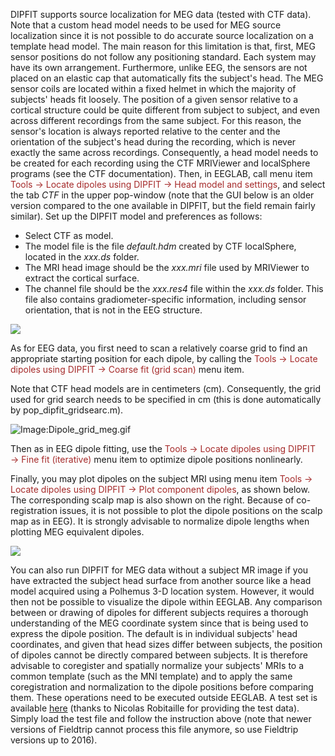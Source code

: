 DIPFIT supports source localization for MEG data (tested with CTF data). Note that a custom head model needs
to be used for MEG source localization since it is not possible to do
accurate source localization on a template head model. The
main reason for this limitation is that, first, MEG sensor positions do
not follow any positioning standard. Each system may have its own
arrangement. Furthermore, unlike EEG, the sensors are not placed on an
elastic cap that automatically fits the subject's head. The MEG
sensor coils are located within a fixed helmet in which the majority of
subjects' heads fit loosely. The position of a given sensor relative to
a cortical structure could be quite different from subject to subject,
and even across different recordings from the same subject. For this
reason, the sensor's location is always reported relative to the center
and the orientation of the subject's head during the recording, which is
never exactly the same across recordings. Consequently, a head model
needs to be created for each recording using the CTF MRIViewer and
localSphere programs (see the CTF documentation). Then, in EEGLAB, call
menu item <span style="color: brown">Tools → Locate dipoles using DIPFIT → Head model and settings</span>, and select the tab *CTF* in the upper
pop-window (note that the GUI below is an older version compared to the
one available in DIPFIT, but the field remain fairly similar). Set up the
DIPFIT model and preferences as follows:

-   Select CTF as model.
-   The model file is the file *default.hdm* created by CTF localSphere,
    located in the *xxx.ds* folder.
-   The MRI head image should be the *xxx.mri* file used by MRIViewer to
    extract the cortical surface.
-   The channel file should be the *xxx.res4* file within the *xxx.ds*
    folder. This file also contains gradiometer-specific information,
    including sensor orientation, that is not in the EEG structure.

![](/assets/images/Dipole_settings_meg.gif)

As for EEG data, you first need to scan a relatively coarse grid to find
an appropriate starting position for each dipole, by calling the
<span style="color: brown">Tools → Locate dipoles using DIPFIT → Coarse fit (grid scan)</span> menu item. 

Note that CTF head models are in centimeters (cm). Consequently,
the grid used for grid search needs to be specified in cm (this is done
automatically by pop_dipfit_gridsearc.m).


![Image:Dipole_grid_meg.gif](/assets/images/Dipole_grid_meg.gif)

Then as in EEG dipole fitting,
use the <span style="color: brown">Tools → Locate dipoles using DIPFIT → Fine fit (iterative)</span> menu item to optimize dipole positions nonlinearly.

Finally, you may plot dipoles on the subject MRI using menu item <span style="color: brown">Tools → Locate dipoles using DIPFIT → Plot component dipoles</span>, as shown below. The corresponding scalp map is also shown
on the right. Because of co-registration issues, it is not possible to
plot the dipole positions on the scalp map as in EEG). It is strongly
advisable to normalize dipole lengths when plotting MEG equivalent dipoles.


![](/assets/images/Dipole_plot_meg.gif)

You can also run DIPFIT for MEG data without a subject MR image if you
have extracted the subject head surface from another source like a head
model acquired using a Polhemus 3-D location system. However, it would
then not be possible to visualize the dipole within EEGLAB. Any
comparison between or drawing of dipoles for different subjects requires
a thorough understanding of the MEG coordinate system since that is
being used to express the dipole position. The default is in individual
subjects' head coordinates, and given that head sizes differ between
subjects, the position of dipoles cannot be directly compared between
subjects. It is therefore advisable to coregister and spatially
normalize your subjects' MRIs to a common template (such as the MNI
template) and to apply the same coregistration and normalization to the
dipole positions before comparing them. These operations need to be
executed outside EEGLAB. A test set is available
[here](http://sccn.ucsd.edu/eeglab/dipfittut/testmeg.zip) (thanks to Nicolas
Robitaille for providing the test data). Simply load
the test file and follow the instruction above (note that newer versions of Fieldtrip cannot process this file anymore, so use Fieldtrip versions up to 2016).
